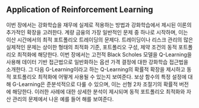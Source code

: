 ## Application of Reinforcement Learning

이번 장에서는 강화학습을 재무에 실제로 적용하는 방법과 강화학습에서 제시된 이론의 추가적인 확장을 고려한다. 계량 금융의 가장 일반적인 문제 중 하나로 시작하며, 이는 이산 시간에서의 최적 포트폴리오 트레이딩의 문제다.
트레이딩이나 리스크 관리의 많은 실제적인 문제는 상이한 형태의 최적화 기준, 포트폴리오 구성, 제약 조건의 동적 포트폴리오 최적화에 해당한다.
이번 장에서는 고전적 Black Scholes 모델을 Q-Learning을 사용해 데이터 기반 접근법으로 일반화하는 옵션 가격 결정에 대한 강화학습 접근법을 소개한다. 그 다음 G-Learning이라고 하는 Q-Learning의 확률적 확장을 제시하고 동적 포트폴리오 최적화에 어떻게 사용될 수 있는지 보여준다.
보상 함수의 특정 설정에 대해 G-Learning은 준분석적으로 다룰 수 있으며, 이는 선형 2차 조절기의 확률적 버전에 해당한다.
이러한 사례에 대한 상세한 분석이 제시되며 동적 포트폴리오 최적화와 자산 관리의 문제에서 나온 예를 들어 해를 보여준다.